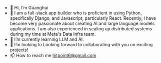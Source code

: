 - 👋 Hi, I’m Guanghui
- 👀  I am a full-stack app builder who is proficient in using Python, specifically Django, and Javascript, particularly React. Recently, I have become very passionate about creating AI and large language models applications. I am also experienced in scaling up distributed systems during my time at Meta's Data Infra team. 
- 🌱 I’m currently learning LLM and AI.
- 💞️ I’m looking to Looking forward to collaborating with you on exciting projects!
- 📫 How to reach me hitpoint6@gmail.com

<!---
hitpoint6/hitpoint6 is a ✨ special ✨ repository because its `README.md` (this file) appears on your GitHub profile.
You can click the Preview link to take a look at your changes.
--->
